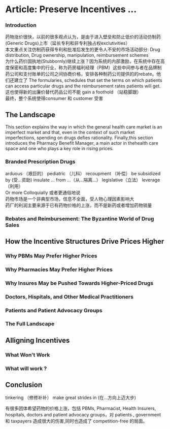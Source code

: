 # Article: Preserve Incentives ...
### Introduction      
药物涨价很快，以前的很多观点认为，是由于进入壁垒和防止低价的活动仿制药(Generic Drugs)上市（延长专利和非专利独占权exclutivities）      
本文重点关注仿制药获得专利和批准后发生的更令人不安的市场活动部分: Drug distribution, Drug ownership, manipulation, reimbursement schemes           
为什么药价固执地(Stubbornly)继续上涨？因为系统的内部激励，在系统中存在高度保密和高度集中的行业，称为药房福利经理（PBM）这些中间参与者在品牌制药公司和支付账单的公司之间协商价格，安排各种制药公司提供的的rebate。他们还建立了 The formularies, schedules that set the terms on which patients can access particular drugs and the reimbursement rates patients will get.      
这也使得新的出廉价替代药品公司不能 gain a foothold （站稳脚跟）      
最终，整个系统使得consumer 和 customer 受害      


## The Landscape      
This section explains the way in which the general health care market is an imperfect market and that, even in the context of such market imperfections, spending on drugs defies rationality. Finally,this section introduces the Pharmacy Benefit Manager, a main actor in thehealth care space and one who plays a key role in rising prices.           

### Branded Prescription Drugs      
arduous （艰巨的）  pediatric （儿科）  recoupment （补偿）  be subsidized by (受...资助)     insulate ... from ...（从...隔离...）  legislative（立法）  leverage（利用）       
Or more Colloquially 或者更通俗地说          
药物市场是一个非典型市场，信息不全面，受人物心理因素影响大       
药厂的利润主要来源于已有药物价格的上涨，而不是新药或者增加药物销量           


### Rebates and Reimbursement: The Byzantine World of Drug Sales           


##  How the Incentive Structures Drive Prices Higher          

### Why PBMs May Prefer Higher Prices         

### Why Pharmacies May Prefer Higher Prices           

### Why Insures May be Pushed Towards Higher-Priced Drugs            

### Doctors, Hispitals, and Other Medical Practitioners           

### Patients and Patient Advocacy Groups                

### The Full Landscape                 

## Alligning Incentives                 


### What Won't Work          


### What will work ?            


## Conclusion    
tinkering （修修补补）  make great strides in (在...方向上迈大步)      

有很多团体希望药物的价格上涨，包括 PBMs, Pharmacist, Health Insurers, hospitals, doctors and patient advocacy groups，对 patients , government 和 taxpayers 造成很大的伤害,同时也造成了 competition-free 的局面。      
